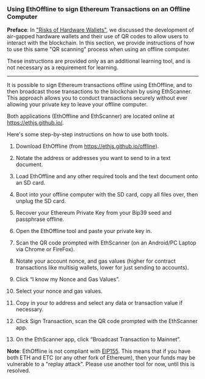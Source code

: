 ### Using EthOffline to sign Ethereum Transactions on an Offline Computer

**Preface**: In ["Risks of Hardware Wallets"](https://tra38.gitbooks.io/pro-tips-for-ethereum-wallet-management/content/hardware-wallets/risks-of-hardware-wallets.md), we discussed the development of air-gapped hardware wallets and their use of QR codes to allow users to interact with the blockchain. In this section, we provide instructions of how to use this same "QR scanning" process when using an offline computer. 

These instructions are provided only as an additional learning tool, and is not necessary as a requirement for learning.
<hr>

It is possible to sign Ethereum transactions offline using EthOffline, and to then broadcast those transactions to the blockchain by using EthScanner. This approach allows you to conduct transactions securely without ever allowing your private key to leave your offline computer.

Both applications (EthOffline and EthScanner) are located online at https://ethjs.github.io/.

Here's some step-by-step instructions on how to use both tools.

1. Download EthOffline (from https://ethjs.github.io/offline).

2. Notate the address or addresses you want to send to in a text document.

2. Load EthOffline and any other required tools and the text document onto an SD card.

3. Boot into your offline computer with the SD card, copy all files over, then unplug the SD card.

4. Recover your Ethereum Private Key from your Bip39 seed and passphrase offline.

5. Open the EthOffline tool and paste your private key in.

6. Scan the QR code prompted with EthScanner (on an Android/PC Laptop via Chrome or FireFox).

7. Notate your account nonce, and gas values (higher for contract transactions like multisig wallets, lower for just sending to accounts).

8. Click “I know my Nonce and Gas Values”.

9. Select your nonce and gas values.

10. Copy in your to address and select any data or transaction value if necessary.

12. Click Sign Transaction, scan the QR code prompted with the EthScanner app.

13. On the EthScanner app, click “Broadcast Transaction to Mainnet”.

**Note**: EthOffline is not compliant with [EIP155](https://github.com/ethereum/EIPs/blob/master/EIPS/eip-155.md). This means that if you have both ETH and ETC (or any other fork of Ethereum), then your funds may be vulnerable to a "replay attack". Please use another tool for now, until this is resolved.